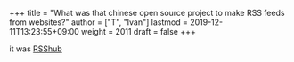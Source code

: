 +++
title = "What was that chinese open source project to make RSS feeds from websites?"
author = ["T", "Ivan"]
lastmod = 2019-12-11T13:23:55+09:00
weight = 2011
draft = false
+++

it was [RSShub](https://docs.rsshub.app/en/)
